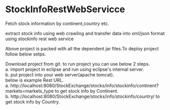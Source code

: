 # StockInfoRestWebServicce
Fetch stock information by continent,country etc.

extract stock info using web crawling and transfer data into xml/json format using stockinfo rest web service

Above project is packed with all the dependent jar files.To deploy project follow below setps.

Download project from git.
to run project you can use below 2 steps. 
<br />a. import project in eclipse and run using eclipse's internal server. 
<br />b. put project into your web server(apache tomcat).
<br />below is example Rest URL. 
<br />a. http://localhost:8080/StockExchange/stocks/info/stockinfo/continent?markets=markets_type to get stock info by Continent.
<br />b. http://localhost:8080/StockExchange/stocks/info/stockinfo/country/ to get stock info by Country.
